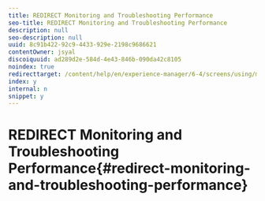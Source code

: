 ```yaml
---
title: REDIRECT Monitoring and Troubleshooting Performance
seo-title: REDIRECT Monitoring and Troubleshooting Performance
description: null
seo-description: null
uuid: 8c91b422-92c9-4433-929e-2198c9686621
contentOwner: jsyal
discoiquuid: ad289d2e-584d-4e43-846b-090da42c8105
noindex: true
redirecttarget: /content/help/en/experience-manager/6-4/screens/using/monitoring-screens
index: y
internal: n
snippet: y
---
```


# REDIRECT Monitoring and Troubleshooting Performance{#redirect-monitoring-and-troubleshooting-performance}

